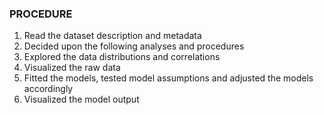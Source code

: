 ### PROCEDURE
1. Read the dataset description and metadata
1. Decided upon the following analyses and procedures
1. Explored the data distributions and correlations
1. Visualized the raw data
1. Fitted the models, tested model assumptions and adjusted the models accordingly
1. Visualized the model output